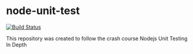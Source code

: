 # node-unit-test
[![Build Status](https://travis-ci.org/iwilliam317/node-unit-test.svg?branch=master)](https://travis-ci.org/iwilliam317/node-unit-test)

This repository was created to follow the crash course Nodejs Unit Testing In Depth
